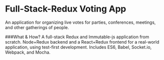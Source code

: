 # Full-Stack-Redux Voting App

An application for organizing live votes for parties, conferences, meetings, and other gatherings of people.

###What & How?
A full-stack Redux and Immutable-js application from scratch. Node+Redux backend and a React+Redux frontend for a real-world application, using test-first development. Includes ES6, Babel, Socket.io, Webpack, and Mocha.
